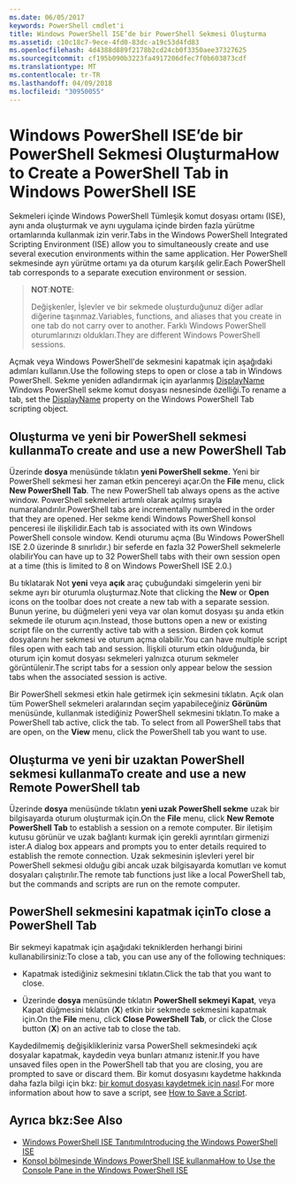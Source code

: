 ```yaml
---
ms.date: 06/05/2017
keywords: PowerShell cmdlet'i
title: Windows PowerShell ISE’de bir PowerShell Sekmesi Oluşturma
ms.assetid: c10c18c7-9ece-4fd0-83dc-a19c53d4fd83
ms.openlocfilehash: 4d4388d889f2178b2cd24cb0f3350aee37327625
ms.sourcegitcommit: cf195b090b3223fa4917206dfec7f0b603873cdf
ms.translationtype: MT
ms.contentlocale: tr-TR
ms.lasthandoff: 04/09/2018
ms.locfileid: "30950055"
---
```

# <a name="how-to-create-a-powershell-tab-in-windows-powershell-ise"></a><span data-ttu-id="9248b-103">Windows PowerShell ISE’de bir PowerShell Sekmesi Oluşturma</span><span class="sxs-lookup"><span data-stu-id="9248b-103">How to Create a PowerShell Tab in Windows PowerShell ISE</span></span>

<span data-ttu-id="9248b-104">Sekmeleri içinde Windows PowerShell Tümleşik komut dosyası ortamı (ISE), aynı anda oluşturmak ve aynı uygulama içinde birden fazla yürütme ortamlarında kullanmak izin verir.</span><span class="sxs-lookup"><span data-stu-id="9248b-104">Tabs in the Windows PowerShell Integrated Scripting Environment (ISE) allow you to simultaneously create and use several execution environments within the same application.</span></span>
<span data-ttu-id="9248b-105">Her PowerShell sekmesinde ayrı yürütme ortamı ya da oturum karşılık gelir.</span><span class="sxs-lookup"><span data-stu-id="9248b-105">Each PowerShell tab corresponds to a separate execution environment or session.</span></span>

> <span data-ttu-id="9248b-106">**NOT**:</span><span class="sxs-lookup"><span data-stu-id="9248b-106">**NOTE**:</span></span>
>
> <span data-ttu-id="9248b-107">Değişkenler, İşlevler ve bir sekmede oluşturduğunuz diğer adlar diğerine taşınmaz.</span><span class="sxs-lookup"><span data-stu-id="9248b-107">Variables, functions, and aliases that you create in one tab do not carry over to another.</span></span> <span data-ttu-id="9248b-108">Farklı Windows PowerShell oturumlarınızı oldukları.</span><span class="sxs-lookup"><span data-stu-id="9248b-108">They are different Windows PowerShell sessions.</span></span>

<span data-ttu-id="9248b-109">Açmak veya Windows PowerShell'de sekmesini kapatmak için aşağıdaki adımları kullanın.</span><span class="sxs-lookup"><span data-stu-id="9248b-109">Use the following steps to open or close a tab in Windows PowerShell.</span></span>
<span data-ttu-id="9248b-110">Sekme yeniden adlandırmak için ayarlanmış [DisplayName](The-PowerShellTab-Object.md#displayname) Windows PowerShell sekme komut dosyası nesnesinde özelliği.</span><span class="sxs-lookup"><span data-stu-id="9248b-110">To rename a tab, set the [DisplayName](The-PowerShellTab-Object.md#displayname) property on the Windows PowerShell Tab scripting object.</span></span>

## <a name="to-create-and-use-a-new-powershell-tab"></a><span data-ttu-id="9248b-111">Oluşturma ve yeni bir PowerShell sekmesi kullanma</span><span class="sxs-lookup"><span data-stu-id="9248b-111">To create and use a new PowerShell Tab</span></span>

<span data-ttu-id="9248b-112">Üzerinde **dosya** menüsünde tıklatın **yeni PowerShell sekme**. Yeni bir PowerShell sekmesi her zaman etkin pencereyi açar.</span><span class="sxs-lookup"><span data-stu-id="9248b-112">On the **File** menu, click **New PowerShell Tab**. The new PowerShell tab always opens as the active window.</span></span>
<span data-ttu-id="9248b-113">PowerShell sekmeleri artımlı olarak açılmış sırayla numaralandırılır.</span><span class="sxs-lookup"><span data-stu-id="9248b-113">PowerShell tabs are incrementally numbered in the order that they are opened.</span></span>
<span data-ttu-id="9248b-114">Her sekme kendi Windows PowerShell konsol penceresi ile ilişkilidir.</span><span class="sxs-lookup"><span data-stu-id="9248b-114">Each tab is associated with its own Windows PowerShell console window.</span></span>
<span data-ttu-id="9248b-115">Kendi oturumu açma (Bu Windows PowerShell ISE 2.0 üzerinde 8 sınırlıdır.) bir seferde en fazla 32 PowerShell sekmelerle olabilir</span><span class="sxs-lookup"><span data-stu-id="9248b-115">You can have up to 32 PowerShell tabs with their own session open at a time (this is limited to 8 on Windows PowerShell ISE 2.0.)</span></span>

<span data-ttu-id="9248b-116">Bu tıklatarak Not **yeni** veya **açık** araç çubuğundaki simgelerin yeni bir sekme ayrı bir oturumla oluşturmaz.</span><span class="sxs-lookup"><span data-stu-id="9248b-116">Note that clicking the **New** or **Open** icons on the toolbar does not create a new tab with a separate session.</span></span>
<span data-ttu-id="9248b-117">Bunun yerine, bu düğmeleri yeni veya var olan komut dosyası şu anda etkin sekmede ile oturum açın.</span><span class="sxs-lookup"><span data-stu-id="9248b-117">Instead, those buttons open a new or existing script file on the currently active tab with a session.</span></span>
<span data-ttu-id="9248b-118">Birden çok komut dosyalarını her sekmesi ve oturum açma olabilir.</span><span class="sxs-lookup"><span data-stu-id="9248b-118">You can have multiple script files open with each tab and session.</span></span>
<span data-ttu-id="9248b-119">İlişkili oturum etkin olduğunda, bir oturum için komut dosyası sekmeleri yalnızca oturum sekmeler görüntülenir.</span><span class="sxs-lookup"><span data-stu-id="9248b-119">The script tabs for a session only appear below the session tabs when the associated session is active.</span></span>

<span data-ttu-id="9248b-120">Bir PowerShell sekmesi etkin hale getirmek için sekmesini tıklatın. Açık olan tüm PowerShell sekmeleri aralarından seçim yapabileceğiniz **Görünüm** menüsünde, kullanmak istediğiniz PowerShell sekmesini tıklatın.</span><span class="sxs-lookup"><span data-stu-id="9248b-120">To make a PowerShell tab active, click the tab. To select from all PowerShell tabs that are open, on the **View** menu, click the PowerShell tab you want to use.</span></span>

## <a name="to-create-and-use-a-new-remote-powershell-tab"></a><span data-ttu-id="9248b-121">Oluşturma ve yeni bir uzaktan PowerShell sekmesi kullanma</span><span class="sxs-lookup"><span data-stu-id="9248b-121">To create and use a new Remote PowerShell tab</span></span>

<span data-ttu-id="9248b-122">Üzerinde **dosya** menüsünde tıklatın **yeni uzak PowerShell sekme** uzak bir bilgisayarda oturum oluşturmak için.</span><span class="sxs-lookup"><span data-stu-id="9248b-122">On the **File** menu, click **New Remote PowerShell Tab** to establish a session on a remote computer.</span></span>
<span data-ttu-id="9248b-123">Bir iletişim kutusu görünür ve uzak bağlantı kurmak için gerekli ayrıntıları girmenizi ister.</span><span class="sxs-lookup"><span data-stu-id="9248b-123">A dialog box appears and prompts you to enter details required to establish the remote connection.</span></span>
<span data-ttu-id="9248b-124">Uzak sekmesinin işlevleri yerel bir PowerShell sekmesi olduğu gibi ancak uzak bilgisayarda komutları ve komut dosyaları çalıştırılır.</span><span class="sxs-lookup"><span data-stu-id="9248b-124">The remote tab functions just like a local PowerShell tab, but the commands and scripts are run on the remote computer.</span></span>

## <a name="to-close-a-powershell-tab"></a><span data-ttu-id="9248b-125">PowerShell sekmesini kapatmak için</span><span class="sxs-lookup"><span data-stu-id="9248b-125">To close a PowerShell Tab</span></span>

<span data-ttu-id="9248b-126">Bir sekmeyi kapatmak için aşağıdaki tekniklerden herhangi birini kullanabilirsiniz:</span><span class="sxs-lookup"><span data-stu-id="9248b-126">To close a tab, you can use any of the following techniques:</span></span>

- <span data-ttu-id="9248b-127">Kapatmak istediğiniz sekmesini tıklatın.</span><span class="sxs-lookup"><span data-stu-id="9248b-127">Click the tab that you want to close.</span></span>

- <span data-ttu-id="9248b-128">Üzerinde **dosya** menüsünde tıklatın **PowerShell sekmeyi Kapat**, veya Kapat düğmesini tıklatın (**X**) etkin bir sekmede sekmesini kapatmak için.</span><span class="sxs-lookup"><span data-stu-id="9248b-128">On the **File** menu, click **Close PowerShell Tab**, or click  the Close button  (**X**) on an active tab to close the tab.</span></span>

<span data-ttu-id="9248b-129">Kaydedilmemiş değişiklikleriniz varsa PowerShell sekmesindeki açık dosyalar kapatmak, kaydedin veya bunları atmanız istenir.</span><span class="sxs-lookup"><span data-stu-id="9248b-129">If you have unsaved files open in the PowerShell tab that you are closing, you are prompted to save or discard them.</span></span>
<span data-ttu-id="9248b-130">Bir komut dosyasını kaydetme hakkında daha fazla bilgi için bkz: [bir komut dosyası kaydetmek için nasıl](How-to-Write-and-Run-Scripts-in-the-Windows-PowerShell-ISE.md#how-to-save-a-script).</span><span class="sxs-lookup"><span data-stu-id="9248b-130">For more information about how to save a script, see [How to Save a Script](How-to-Write-and-Run-Scripts-in-the-Windows-PowerShell-ISE.md#how-to-save-a-script).</span></span>

## <a name="see-also"></a><span data-ttu-id="9248b-131">Ayrıca bkz:</span><span class="sxs-lookup"><span data-stu-id="9248b-131">See Also</span></span>

- [<span data-ttu-id="9248b-132">Windows PowerShell ISE Tanıtımı</span><span class="sxs-lookup"><span data-stu-id="9248b-132">Introducing the Windows PowerShell ISE</span></span>](Introducing-the-Windows-PowerShell-ISE.md)
- [<span data-ttu-id="9248b-133">Konsol bölmesinde Windows PowerShell ISE kullanma</span><span class="sxs-lookup"><span data-stu-id="9248b-133">How to Use the Console Pane in the Windows PowerShell ISE</span></span>](How-to-Use-the-Console-Pane-in-the-Windows-PowerShell-ISE.md)